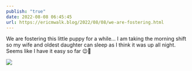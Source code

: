 ```yaml
---
publish: "true"
date: 2022-08-08 06:45:45
url: https://ericmwalk.blog/2022/08/08/we-are-fostering.html
---
```

We are fostering this little puppy for a while… I am taking the morning shift so my wife and oldest daughter can sleep as I think it was up all night. Seems like I have it easy so far 😉🐶


![](https://ericmwalk.blog/uploads/2022/f7ad3944d5.jpg)